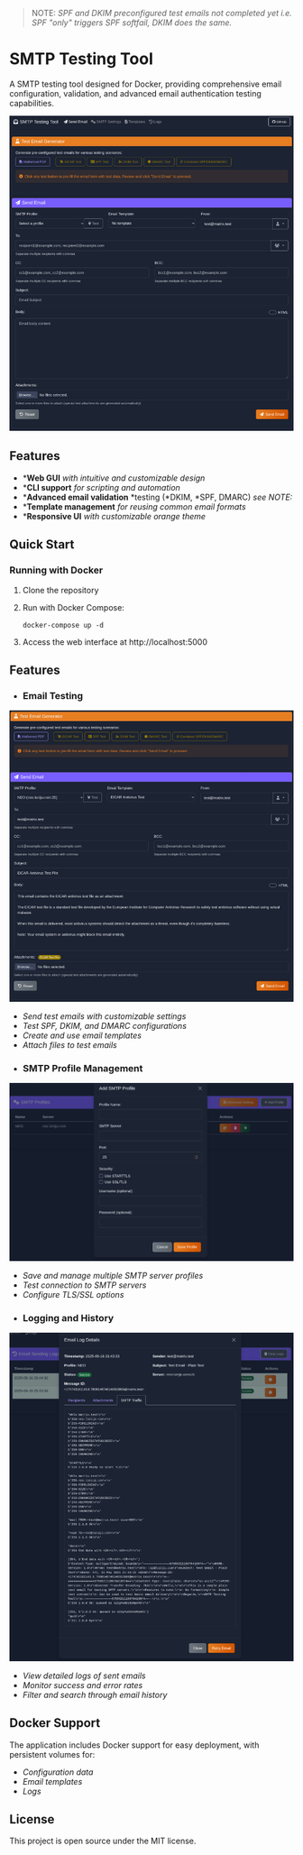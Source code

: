 > NOTE: *SPF and DKIM preconfigured test emails not completed yet i.e. SPF "only" triggers SPF softfail, DKIM does the same.*



# SMTP Testing Tool

A SMTP testing tool designed for Docker, providing comprehensive email configuration, validation, and advanced email authentication testing capabilities.


![Main Interface](screenshots/main_interface.png)

## Features

- ***Web GUI** *with intuitive and customizable design*
- ***CLI support** *for scripting and automation*
- ***Advanced email validation** *testing (*DKIM, *SPF, DMARC) *see NOTE:*
- ***Template management** *for reusing common email formats*
- ***Responsive UI** *with customizable orange theme*

## Quick Start

### Running with Docker

1. Clone the repository
2. Run with Docker Compose:

   ```
   docker-compose up -d
   ```
3. Access the web interface at http://localhost:5000

## Features

* ### Email Testing



![Email Testing](screenshots/email_testing.png)

- *Send test emails with customizable settings*
- *Test SPF, DKIM, and DMARC configurations*
- *Create and use email templates*
- *Attach files to test emails*

* ### SMTP Profile Management



![SMTP Profiles](screenshots/smtp_profiles.png)

- *Save and manage multiple SMTP server profiles*
- *Test connection to SMTP servers*
- *Configure TLS/SSL options*

* ### Logging and History



![Email Logs](screenshots/email_logs.png)

- *View detailed logs of sent emails*
- *Monitor success and error rates*
- *Filter and search through email history*

## Docker Support

The application includes Docker support for easy deployment, with persistent volumes for:
- *Configuration data*
- *Email templates*
- *Logs*

## License

This project is open source under the MIT license.